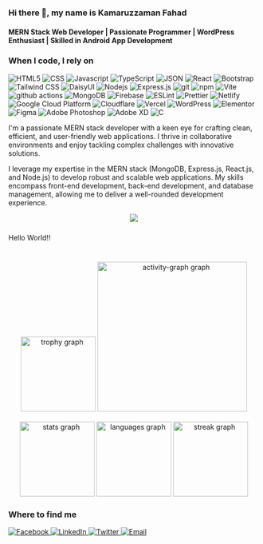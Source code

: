 ### Hi there 👋, my name is Kamaruzzaman Fahad
#### MERN Stack Web Developer | Passionate Programmer | WordPress Enthusiast | Skilled in Android App Development 
<h3>When I code, I rely on</h3>
<p>
  <!-- Core Technologies -->
  <img alt="HTML5" src="https://img.shields.io/badge/-HTML5-E34F26?style=flat-square&logo=html5&logoColor=white" />
  <img alt="CSS" src="https://img.shields.io/badge/-CSS3-1572B6?style=flat-square&logo=css3&logoColor=white" />
  <img alt="Javascript" src="https://img.shields.io/badge/-javascript-f7df1c?style=flat-square&logo=javascript&logoColor=black" />
  <img alt="TypeScript" src="https://img.shields.io/badge/-TypeScript-007ACC?style=flat-square&logo=typescript&logoColor=white" />
  <img alt="JSON" src="https://img.shields.io/badge/-JSON-000000?style=flat-square&logo=json&logoColor=white" />

  <!-- Frontend Frameworks and Libraries -->
  <img alt="React" src="https://img.shields.io/badge/-React-45b8d8?style=flat-square&logo=react&logoColor=white" />
  <img alt="Bootstrap" src="https://img.shields.io/badge/-bootstrap-7953b3?style=flat-square&logo=javascript&logoColor=white" />
  <img alt="Tailwind CSS" src="https://img.shields.io/badge/-Tailwind_CSS-38B2AC?style=flat-square&logo=tailwind-css&logoColor=white" />
  <img alt="DaisyUI" src="https://img.shields.io/badge/-DaisyUI-5A29E4?style=flat-square&logo=daisyui&logoColor=white" />

  <!-- Backend and Development Tools -->
  <img alt="Nodejs" src="https://img.shields.io/badge/-Nodejs-43853d?style=flat-square&logo=Node.js&logoColor=white" />
  <img alt="Express.js" src="https://img.shields.io/badge/-Express.js-000000?style=flat-square&logo=express&logoColor=white" />
  <img alt="git" src="https://img.shields.io/badge/-Git-F05032?style=flat-square&logo=git&logoColor=white" />
  <img alt="npm" src="https://img.shields.io/badge/-NPM-CB3837?style=flat-square&logo=npm&logoColor=white" />
  <img alt="Vite" src="https://img.shields.io/badge/-Vite-646CFF?style=flat-square&logo=vite&logoColor=white" />
  <img alt="github actions" src="https://img.shields.io/badge/-Github_Actions-2088FF?style=flat-square&logo=github-actions&logoColor=white" />
  <img alt="MongoDB" src="https://img.shields.io/badge/-MongoDB-13aa52?style=flat-square&logo=mongodb&logoColor=white" />
  <img alt="Firebase" src="https://img.shields.io/badge/-Firebase-FFCA28?style=flat-square&logo=firebase&logoColor=black" />
  <img alt="ESLint" src="https://img.shields.io/badge/-ESLint-4B32C3?style=flat-square&logo=eslint&logoColor=white" />
  <img alt="Prettier" src="https://img.shields.io/badge/-Prettier-F7B93E?style=flat-square&logo=prettier&logoColor=black" />
  
  <!-- Hosting and Deployment -->
  <img alt="Netlify" src="https://img.shields.io/badge/-Netlify-00C7B7?style=flat-square&logo=netlify&logoColor=white" />
  <img alt="Google Cloud Platform" src="https://img.shields.io/badge/-Google_Cloud_Platform-1a73e8?style=flat-square&logo=google-cloud&logoColor=white" />
  <img alt="Cloudflare" src="https://img.shields.io/badge/-Cloudflare-F38020?style=flat-square&logo=cloudflare&logoColor=white" />
  <img alt="Vercel" src="https://img.shields.io/badge/-Vercel-000000?style=flat-square&logo=vercel&logoColor=white" />

  <!-- CMS and Design -->
  <img alt="WordPress" src="https://img.shields.io/badge/-WordPress-21759B?style=flat-square&logo=wordpress&logoColor=white" />
  <img alt="Elementor" src="https://img.shields.io/badge/-Elementor-9146FF?style=flat-square&logo=elementor&logoColor=white" />
  <img alt="Figma" src="https://img.shields.io/badge/-Figma-F24E1E?style=flat-square&logo=figma&logoColor=white" />
  <img alt="Adobe Photoshop" src="https://img.shields.io/badge/-adobe%20photoshop-30a8ff?style=flat-square&logo=adobe%20photoshop&logoColor=white" />
  <img alt="Adobe XD" src="https://img.shields.io/badge/-Adobe%20XD-ff62f6?style=flat-square&logo=Adobe%20XD&logoColor=white" />

  <!-- Programming Languages -->
  <img alt="C" src="https://img.shields.io/badge/-C-A8B9CC?style=flat-square&logo=c&logoColor=white" />
</p>



I'm a passionate MERN stack developer with a keen eye for crafting clean, efficient, and user-friendly web applications. I thrive in collaborative environments and enjoy tackling complex challenges with innovative solutions.

I leverage my expertise in the MERN stack (MongoDB, Express.js, React.js, and Node.js) to develop robust and scalable web applications. My skills encompass front-end development, back-end development, and database management, allowing me to deliver a well-rounded development experience.


<div align="center">
  <img src="https://profile-counter.glitch.me/KamaruzzamanFahad/count.svg?"  />
</div>

###

<p align="left">Hello World!!</p>

###

<br clear="both">

<div align="center">
  <img src="https://github-profile-trophy.vercel.app?username=KamaruzzamanFahad&theme=dracula&column=-1&row=1&margin-w=8&margin-h=8&no-bg=false&no-frame=false&order=4" height="150" alt="trophy graph"  />
  <img src="https://github-readme-activity-graph.vercel.app/graph?username=KamaruzzamanFahad&radius=16&theme=react&area=true&order=5" height="300" alt="activity-graph graph"  />
  <br clear="both">
  <br clear="both">
  <img src="https://github-readme-stats.vercel.app/api?username=KamaruzzamanFahad&hide_title=false&hide_rank=false&show_icons=true&include_all_commits=true&count_private=true&disable_animations=false&theme=dracula&locale=en&hide_border=false&order=1" height="150" alt="stats graph"  />
  <img src="https://github-readme-stats.vercel.app/api/top-langs?username=KamaruzzamanFahad&locale=en&hide_title=false&layout=compact&card_width=320&langs_count=5&theme=dracula&hide_border=false&order=2" height="150" alt="languages graph"  />
  <img src="https://streak-stats.demolab.com?user=KamaruzzamanFahad&locale=en&mode=daily&theme=dracula&hide_border=false&border_radius=5&order=3" height="150" alt="streak graph"  />
  
</div>

###

### Where to find me
<p>
  <a href="https://www.facebook.com/KamaruzzamanFahad">
    <img alt="Facebook" src="https://img.shields.io/badge/-Facebook-1877F2?style=flat-square&logo=facebook&logoColor=white" />
  </a>
  <a href="https://www.linkedin.com/in/KamaruzzamanFahad">
    <img alt="LinkedIn" src="https://img.shields.io/badge/-LinkedIn-0A66C2?style=flat-square&logo=LinkedIn&logoColor=white" />
  </a>
  <a href="https://twitter.com/KamaruzzamanFahad">
    <img alt="Twitter" src="https://img.shields.io/badge/-Twitter-1DA1F2?style=flat-square&logo=twitter&logoColor=white" />
  </a>
  <a href="mailto:kamaruzzaman598@gmail.com">
    <img alt="Email" src="https://img.shields.io/badge/-Email-D14836?style=flat-square&logo=gmail&logoColor=white" />
  </a>
</p>




